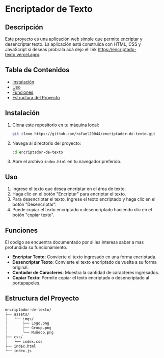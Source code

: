 # Encriptador de Texto

## Descripción
Este proyecto es una aplicación web simple que permite encriptar y desencriptar texto. La aplicación está construida con HTML, CSS y JavaScript si deseas probrala
acá dejo el link https://encriptado-texto.vercel.app/.

## Tabla de Contenidos
- [Instalación](#instalación)
- [Uso](#uso)
- [Funciones](#funciones)
- [Estructura del Proyecto](#estructura-del-proyecto)

## Instalación

1. Clona este repositorio en tu máquina local:
    ```bash
    git clone https://github.com/rafael20044/encriptador-de-texto.git
    ```

2. Navega al directorio del proyecto:
    ```bash
    cd encriptador-de-texto
    ```

3. Abre el archivo `index.html` en tu navegador preferido.

## Uso

1. Ingrese el texto que desea encriptar en el área de texto.
2. Haga clic en el botón "Encriptar" para encriptar el texto.
3. Para desencriptar el texto, ingrese el texto encriptado y haga clic en el botón "Desencriptar".
4. Puede copiar el texto encriptado o desencriptado haciendo clic en el botón "copiar texto".

## Funciones

El codigo se encuentra documentado por si les interesa saber a mas profundida su funcionamiento.
- **Encriptar Texto**: Convierte el texto ingresado en una forma encriptada.
- **Desencriptar Texto**: Convierte el texto encriptado de vuelta a su forma original.
- **Contador de Caracteres**: Muestra la cantidad de caracteres ingresados.
- **Copiar Texto**: Permite copiar el texto encriptado o desencriptado al portapapeles.

## Estructura del Proyecto

```bash
encriptador-de-texto/
├── assets/
│   └── imgs/
│       ├── Logo.png
│       ├── Group.png
│       └── Muñeco.png
├── css/
│   └── index.css
├── index.html
└── index.js
```
